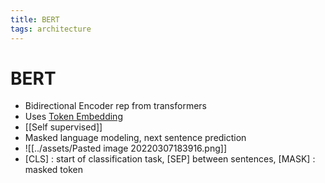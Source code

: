 ```yaml
---
title: BERT
tags: architecture
---
```


# BERT
- Bidirectional Encoder rep from transformers
- Uses [Token Embedding](Token%20Embedding.md)
- [[Self supervised]]
- Masked language modeling, next sentence prediction
- ![[../assets/Pasted image 20220307183916.png]]
- [CLS] : start of classification task, [SEP] between sentences, [MASK] : masked token


